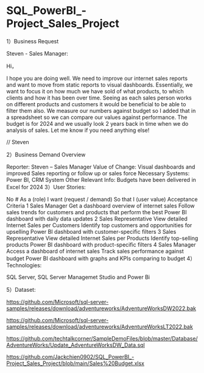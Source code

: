 # SQL_PowerBI_-Project_Sales_Project
1）Business Request

Steven - Sales Manager:

Hi，

I hope you are doing well. We need to improve our internet sales reports and want to move from static reports to visual dashboards. Essentially, we want to focus it on how much we have sold of what products, to which clients and how it has been over time. Seeing as each sales person works on different products and customers it would be beneficial to be able to filter them also. We measure our numbers against budget so I added that in a spreadsheet so we can compare our values against performance. The budget is for 2024 and we usually look 2 years back in time when we do analysis of sales. Let me know if you need anything else!

// Steven

2）Business Demand Overview

Reporter: Steven – Sales Manager
Value of Change: Visual dashboards and improved Sales reporting or follow up or sales force
Necessary Systems: Power BI, CRM System
Other Relevant Info: Budgets have been delivered in Excel for 2024
3）User Stories:

No #	As a (role)	I want (request / demand)	So that I (user value)	Acceptance Criteria
1	Sales Manager	Get a dashboard overview of internet sales	Follow sales trends for customers and products that perform the best	Power BI dashboard with daily data updates
2	Sales Representative	View detailed Internet Sales per Customers	Identify top customers and opportunities for upselling	Power BI dashboard with customer-specific filters
3	Sales Representative	View detailed Internet Sales per Products	Identify top-selling products	Power BI dashboard with product-specific filters
4	Sales Manager	Access a dashboard of internet sales	Track sales performance against budget	Power BI dashboard with graphs and KPIs comparing to budget
4）Technologies:

SQL Server, SQL Server Managemet Studio and Power Bi

5）Dataset:

https://github.com/Microsoft/sql-server-samples/releases/download/adventureworks/AdventureWorksDW2022.bak

https://github.com/Microsoft/sql-server-samples/releases/download/adventureworks/AdventureWorksLT2022.bak

https://github.com/techtalkcorner/SampleDemoFiles/blob/master/Database/AdventureWorks/Update_AdventureWorksDW_Data.sql

https://github.com/Jackchien0902/SQL_PowerBI_-Project_Sales_Project/blob/main/Sales%20Budget.xlsx
